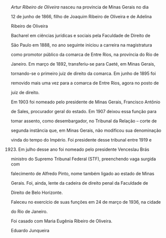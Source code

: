 

*Artur Ribeiro de Oliveira* nasceu na província de Minas Gerais no dia

12 de junho de 1866, filho de Joaquim Ribeiro de Oliveira e de Adelina

Ribeiro de Oliveira



Bacharel em ciências jurídicas e sociais pela Faculdade de Direito de

São Paulo em 1888, no ano seguinte iniciou a carreira na magistratura

como promotor público da comarca de Entre Rios, na província do Rio de

Janeiro. Em março de 1892, transferiu-se para Caeté, em Minas Gerais,

tornando-se o primeiro juiz de direito da comarca. Em junho de 1895 foi

removido mais uma vez para a comarca de Entre Rios, agora no posto de

juiz de direito.



Em 1903 foi nomeado pelo presidente de Minas Gerais, Francisco Antônio

de Sales, procurador geral do estado. Em 1907 deixou essa função para

tomar assento, como desembargador, no Tribunal da Relação – corte de

segunda instância que, em Minas Gerais, não modificou sua denominação

vinda do tempo do Império. Foi presidente desse tribunal entre 1919 e

1923. Em julho desse ano foi nomeado pelo presidente Venceslau Brás

ministro do Supremo Tribunal Federal (STF), preenchendo vaga surgida com

falecimento de Alfredo Pinto, nome também ligado ao estado de Minas

Gerais. Foi, ainda, lente da cadeira de direito penal da Faculdade de

Direito de Belo Horizonte.



Faleceu no exercício de suas funções em 24 de março de 1936, na cidade

do Rio de Janeiro.



Foi casado com Maria Eugênia Ribeiro de Oliveira.



Eduardo Junqueira



